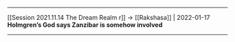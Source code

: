 #

---

[[Session 2021.11.14 The Dream Realm r]] -> [[Rakshasa]] | 2022-01-17
**Holmgren’s God says Zanzibar is somehow involved**

---
